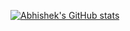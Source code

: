 
[![Abhishek's GitHub stats](https://github-readme-stats.vercel.app/api?username=COdErJ26)](https://github.com/anuraghazra/github-readme-stats)

<!--
**COdErJ26/COdErJ26** is a ✨ _special_ ✨ repository because its `README.md` (this file) appears on your GitHub profile.

Here are some ideas to get you started:

- 🔭 I’m currently working on ...
- 🌱 I’m currently learning ...
- 👯 I’m looking to collaborate on ...
- 🤔 I’m looking for help with ...
- 💬 Ask me about ...
- 📫 How to reach me: ...
- 😄 Pronouns: ...
- ⚡ Fun fact: ...
-->
